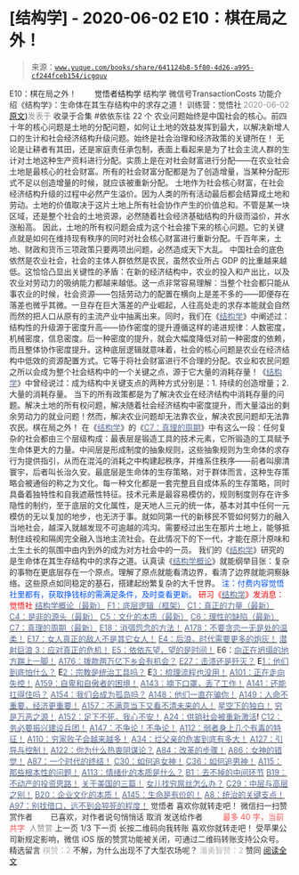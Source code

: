 # [结构学] - 2020-06-02 E10：棋在局之外！

> 来源：[`www.yuque.com/books/share/641124b8-5f80-4d26-a995-cf244fceb154/icgquv`](https://www.yuque.com/books/share/641124b8-5f80-4d26-a995-cf244fceb154/icgquv)

<ne-p id="520f42f3293818f927861ebbd5b15da4_p_0" data-lake-id="520f42f3293818f927861ebbd5b15da4_p_0"><ne-text id="u49fd517f" style="color: rgb(51, 51, 51);">E10：棋在局之外！</ne-text></ne-p> <ne-p id="e17c266d7cf360e23e4f611c2868d8fc" data-lake-id="e17c266d7cf360e23e4f611c2868d8fc"><ne-text id="u03731eba" ne-fontsize="12" style="color: rgb(255, 255, 255);">原创</ne-text><ne-text id="u36017db8" ne-fontsize="14">觉悟者</ne-text><ne-text id="ub9918421" ne-fontsize="14">结构学</ne-text></ne-p> <ne-p id="8015ae58536dddcc3d75ad29f096d1d4" data-lake-id="8015ae58536dddcc3d75ad29f096d1d4"><ne-text id="u7b7d793a" ne-fontsize="14" ne-bold="true" style="color: rgb(51, 51, 51);">结构学</ne-text></ne-p> <ne-p id="c754866b6b5e4684c2d95a900466de8e" data-lake-id="c754866b6b5e4684c2d95a900466de8e"><ne-text id="ud89b58cc" ne-fontsize="14" style="color: rgb(51, 51, 51);">微信号</ne-text><ne-text id="u1e765ee7" ne-fontsize="14" style="color: rgb(51, 51, 51);">TransactionCosts</ne-text></ne-p> <ne-p id="0490bd85c9ae4b52ca88fb64bfad7a68" data-lake-id="0490bd85c9ae4b52ca88fb64bfad7a68"><ne-text id="ud3a0969c" ne-fontsize="14" style="color: rgb(51, 51, 51);">功能介绍</ne-text><ne-text id="u67f558a2" ne-fontsize="14" style="color: rgb(51, 51, 51);">《结构学》：生命体在其生存结构中的求存之道！ 训练营：觉悟社</ne-text></ne-p> <ne-p id="2b2c0a78e6919ac58a8832a4e88c4ae8" data-lake-id="2b2c0a78e6919ac58a8832a4e88c4ae8"><ne-text id="u8b916c32" style="color: rgb(140, 140, 140);">2020-06-02</ne-text>[<ne-text id="u659bea10" ne-fontsize="14">原文</ne-text>](https://mp.weixin.qq.com/s?__biz=MzIzMDYwOTM0Mg==&mid=2247484290&idx=1&sn=90620967e115029fda42c80a5f7e4e47&chksm=e8b19b53dfc61245df960891c543278e8d964d21cb29e919c92b3a511779bca128a8acb197f4#rd))<ne-text id="u29343228" ne-fontsize="14" style="color: rgb(140, 140, 140);">发表于</ne-text></ne-p> <ne-p id="277ba8de8f4d6c2888a39a4ec3735301" data-lake-id="277ba8de8f4d6c2888a39a4ec3735301"><ne-text id="ua9e6ea41" style="color: rgb(51, 51, 51);">收录于合集 #依依东往 22 个</ne-text></ne-p> <ne-p id="d65e591c03afaee3872d731d9ed60bb0" data-lake-id="d65e591c03afaee3872d731d9ed60bb0"><ne-text id="u1386c6b0" style="color: rgb(47, 48, 52);">农业问题始终是中国社会的核心。前四十年的核心问题是土地的分配问题，如何让土地的效益发挥到最大，以解决新增人口的生计和社会经济结构升级问题。始终是社会治理和经济政策的关键所在！</ne-text> <ne-text id="u0ca1d27f" style="color: rgb(47, 48, 52);">无论是让耕者有其田，还是家庭责任承包制，表面上看起来是为了社会主流人群的生计对土地这种生产资料进行分配。实质上是在对社会财富进行分配——在农业社会土地是最核心的社会财富。所有的社会财富分配都是为了创造增量，当某种分配形式不足以创造增量的时候，就应该被重新分配。</ne-text> <ne-text id="u73380bbe" style="color: rgb(47, 48, 52);">土地作为社会核心财富，在社会经济结构升级的过程中必然产生溢价。因为人类的所有活动最后都会结算成土地和劳动。土地的价值取决于这片土地上所有社会协作产生的价值总和。不管是某一块区域，还是整个社会的土地资源，必然随着社会经济基础结构的升级而溢价，并水涨船高。</ne-text> <ne-text id="uc1bf9d18" style="color: rgb(47, 48, 52);">因此，土地的所有权问题会成为这个社会接下来的核心问题。它的关键点就是如何在维持现有秩序的同时对社会核心财富进行重新分配。千百年来，土地、财政和货币三项政策只要两项出问题，必然造成天下大乱。</ne-text> <ne-text id="uace24e45" style="color: rgb(47, 48, 52);">中国社会的底色依然是农业社会，社会的主体人群依然是农民，虽然农业所占 GDP 的比重越来越低。这恰恰凸显出关键性的矛盾：在新的经济结构中，农业的投入和产出比，以及农业对劳动力的吸纳能力都越来越低。这一点非常容易理解：当整个社会都只能从事农业的时候，社会资源——包括劳动力的配置在横向上是差不多的——即便存在落差也微乎其微。一旦存在巨大落差的产业崛起，人往高处走的求存本能就会自然而然的把人口从原有的主流产业中抽离出来。同时，我们在《</ne-text>[<ne-text id="uee308cf4" style="color: rgb(87, 107, 149);">结构学</ne-text>](https://mp.weixin.qq.com/mp/appmsgalbum?action=getalbum&album_id=1318317199878225920&__biz=MzAxNDk1NjI2Mw==#wechat_redirect)<ne-text id="u60bfcf87" style="color: rgb(47, 48, 52);">》中阐述过：结构性的升级源于密度升高——协作密度的提升遵循这样的递进规律：人数密度，机械密度，信息密度。后一种密度的提升，就会大幅度降低对前一种密度的依赖，而且整体协作密度提升。这种底层逻辑就意味着，社会的核心问题是农业在经济结构中低效的资源配置方式。它等于将社会财富进行不合理的分配。农业和农民问题之所以会成为整个社会结构中的一个关键之点，源于它大量的消耗存量！《</ne-text>[<ne-text id="ua249749a" style="color: rgb(87, 107, 149);">结构学</ne-text>](https://mp.weixin.qq.com/mp/appmsgalbum?action=getalbum&album_id=1318317199878225920&__biz=MzAxNDk1NjI2Mw==#wechat_redirect)<ne-text id="u0796e66d" style="color: rgb(47, 48, 52);">》中曾经说过：成为结构中关键支点的两种方式分别是：1\. 持续的创造增量；2\. 大量的消耗存量。</ne-text> <ne-text id="u75f65501" style="color: rgb(47, 48, 52);">当下的所有政策都是为了解决农业在经济结构中消耗存量的问题。解决土地的所有权问题，解决随着社会经济结构中密度提升，而大量溢出的剩余劳动力的就业问题！然而，解决农业问题却无法靠农业，解决农民问题却无法靠农民。棋在局之外！</ne-text></ne-p> <ne-p id="6eb3b300d05b9b4f132fd3e3c88ed9ba" data-lake-id="6eb3b300d05b9b4f132fd3e3c88ed9ba"><ne-text id="u3e9624e5" style="color: rgb(47, 48, 52);">在《</ne-text>[<ne-text id="u759321ff" style="color: rgb(87, 107, 149);">结构学</ne-text>](https://mp.weixin.qq.com/mp/appmsgalbum?action=getalbum&album_id=1318317199878225920&__biz=MzAxNDk1NjI2Mw==#wechat_redirect)<ne-text id="ufd1cd6c4" style="color: rgb(47, 48, 52);">》的《</ne-text>[<ne-text id="u471f44d2" style="color: rgb(87, 107, 149);">C7：真理的周期</ne-text>](http://mp.weixin.qq.com/s?__biz=MzAxNDk1NjI2Mw==&mid=2247485125&idx=1&sn=724eac40812de46a36c36a423d100223&chksm=9b8a254dacfdac5b81e40465e73885bad2944e5115cd3c3fd5564b139fff62d8d15465bdc614&scene=21#wechat_redirect)<ne-text id="u8a2f9f17" style="color: rgb(47, 48, 52);">》中有这么一段：任何复杂的社会都由三个层级构成：最表层是锻造工具的技术元素，它所锻造的工具赋予生命体更大的力量。中间层是形成制度的抽象规则，这些抽象规则为生命体的求存行为提供指引，从而在混沌的消耗之中构建起秩序，并维系住秩序——前者叫廓清寰宇，后者叫长治久安。最底层是生命体的生存策略，对于群体而言，这种生存策略会被通俗的称之为文化。每一种文化都是一套完整且自成体系的生存策略，同时具备着独特性和自我遮蔽性特征。技术元素是最容易模仿的，规则制度则存在许多隐性的制约，至于底层的文化属性，是天地人三元的统一体，基本对其中任何一元模仿的无以复加的地步，也无济于事。就如同第一代的新移民不管如何努力的融入当地社会，越深入就越发现不可逾越的鸿沟。需要经过出生在那片土地上，能够抵制住歧视和隔阂完全融入当地主流社会。在此情况下的下一代，才能在原汁原味和土生土长的氛围中由内到外的成为对方社会中的一员。</ne-text> <ne-text id="u0ce3f85b" style="color: rgb(47, 48, 52);">我们的《</ne-text>[<ne-text id="u5d5f2df2" style="color: rgb(87, 107, 149);">结构学</ne-text>](https://mp.weixin.qq.com/mp/appmsgalbum?action=getalbum&album_id=1318317199878225920&__biz=MzAxNDk1NjI2Mw==#wechat_redirect)<ne-text id="u4c675ccf" style="color: rgb(47, 48, 52);">》研究的是生命体在其生存结构中的求存之道。认真读《</ne-text>[<ne-text id="uef6ca539" style="color: rgb(87, 107, 149);">结构学概论</ne-text>](http://mp.weixin.qq.com/s?__biz=MzAxNDk1NjI2Mw==&mid=2247485167&idx=1&sn=d5e962eff4a8e9770c83bc87d19d07f3&chksm=9b8a2567acfdac7154f7a62996dca874e5d186b44f3d120dcb633760318788c42d304e325313&scene=21#wechat_redirect)<ne-text id="ub8c6a354" style="color: rgb(47, 48, 52);">》就能纲举目张：复杂的事物在更底层存在一个原点。理解了原点就能看清边界，看清了边界就能洞察脉络。这些原点如同稳定的基石，搭建起纷繁复杂的大千世界。</ne-text></ne-p> <ne-p id="61c24597f1ee0b4bfec011e630e69aa5" data-lake-id="61c24597f1ee0b4bfec011e630e69aa5"><ne-text id="u0fe4dae4" style="color: rgb(0, 82, 255);">注：</ne-text><ne-text id="udcf8a146" style="color: rgb(0, 82, 255);">付费内容觉悟社里都有，获取挣钱标的需满足条件，及时查看更新。</ne-text></ne-p> <ne-p id="286b1e4b132bf9a5761fedc00e3f9242" data-lake-id="286b1e4b132bf9a5761fedc00e3f9242" ne-alignment="center"><ne-text id="u5b8ae1ee" style="color: rgb(255, 0, 0);">研习《</ne-text>[<ne-text id="uf48a3f94" style="color: rgb(87, 107, 149);">结构学</ne-text>](https://mp.weixin.qq.com/mp/appmsgalbum?action=getalbum&album_id=1318317199878225920&__biz=MzAxNDk1NjI2Mw==#wechat_redirect)<ne-text id="u18ca14c0" style="color: rgb(255, 0, 0);">》发消息</ne-text><ne-text id="u2891cf30" ne-bold="true" style="color: rgb(255, 0, 0);">：觉悟社</ne-text></ne-p>  <ne-p id="83b4cf3c25d51a314d1c3800f832615d" data-lake-id="83b4cf3c25d51a314d1c3800f832615d" ne-alignment="center"><ne-card data-card-name="image" data-card-type="inline" id="t6s3Z" data-event-boundary="card" style="color: rgb(51, 51, 51);"><ne-p id="f3d16619372807a90571c949cd1cbade" data-lake-id="f3d16619372807a90571c949cd1cbade">[<ne-text id="ubfc9b28f" style="color: rgb(87, 107, 149);">结构学概论（最新）</ne-text>](http://mp.weixin.qq.com/s?__biz=MzAxNDk1NjI2Mw==&mid=2247485167&idx=1&sn=d5e962eff4a8e9770c83bc87d19d07f3&chksm=9b8a2567acfdac7154f7a62996dca874e5d186b44f3d120dcb633760318788c42d304e325313&scene=21#wechat_redirect)</ne-p> <ne-p id="8ca0a893cd88d405c17718754a40104e" data-lake-id="8ca0a893cd88d405c17718754a40104e">[<ne-text id="u0d1f85a8" style="color: rgb(87, 107, 149);">F1：底层逻辑（框架）</ne-text>](http://mp.weixin.qq.com/s?__biz=MzAxNDk1NjI2Mw==&mid=2247485072&idx=1&sn=83d919c9e3bf71d25978a97c8d4c8aa6&chksm=9b8a2518acfdac0ea8a0f84382cc7c0a26d1ac3664d76c6365aee67ac4ebcac1bf280c060249&scene=21#wechat_redirect)</ne-p> <ne-p id="ba305a727dacba07a55511b18ecd11e5" data-lake-id="ba305a727dacba07a55511b18ecd11e5">[<ne-text id="ud7dab671" style="color: rgb(87, 107, 149);">C1：真正的力量（最新）</ne-text>](http://mp.weixin.qq.com/s?__biz=MzAxNDk1NjI2Mw==&mid=2247485209&idx=1&sn=d7b335d2c9632363c72de85ce7834b3e&chksm=9b8a2491acfdad87ae308d74534ec4def57980a2b1db88ffe56ac03e4d76ea55e7eab2343097&scene=21#wechat_redirect)</ne-p> <ne-p id="1ec896d199d9a02837090f51fd46c23a" data-lake-id="1ec896d199d9a02837090f51fd46c23a">[<ne-text id="u41185088" style="color: rgb(87, 107, 149);">C4：是非的源头（最新）</ne-text>](http://mp.weixin.qq.com/s?__biz=MzAxNDk1NjI2Mw==&mid=2247485283&idx=1&sn=4f6374be824ea0fb148517f63cae7a95&chksm=9b8a24ebacfdadfd9bb865954cfc7b9621c1450b4c258506347b2201a04c6057c4119a1a0820&scene=21#wechat_redirect)</ne-p> <ne-p id="04f80098c0acee957495e044eed7b7c9" data-lake-id="04f80098c0acee957495e044eed7b7c9">[<ne-text id="u297d7aa7" style="color: rgb(87, 107, 149);">C5：文化的本质（最新）</ne-text>](http://mp.weixin.qq.com/s?__biz=MzAxNDk1NjI2Mw==&mid=2247485176&idx=1&sn=edd2d2664617b856f73da27471529eb6&chksm=9b8a2570acfdac66a9ad0160a17afd9e23a687bc0be9b7517602aaf3fa126c5d785bcead0da7&scene=21#wechat_redirect)</ne-p> <ne-p id="52b86117d463bf657e4df3c767b6e0fa" data-lake-id="52b86117d463bf657e4df3c767b6e0fa">[<ne-text id="ua4c94256" style="color: rgb(87, 107, 149);">C6：理性的缺陷（最新）</ne-text>](http://mp.weixin.qq.com/s?__biz=MzAxNDk1NjI2Mw==&mid=2247485088&idx=1&sn=dc240d68dabbc3fbaa9897c63128e439&chksm=9b8a2528acfdac3e2ed7d1fff93035fb458ffdde98085ac6cfcd64bd53c9b8492733341b88ca&scene=21#wechat_redirect)</ne-p> <ne-p id="6a0f2e2cc14e5924dbf445d69989e8b3" data-lake-id="6a0f2e2cc14e5924dbf445d69989e8b3">[<ne-text id="ub6af8ee0" style="color: rgb(87, 107, 149);">C7：真理的周期（最新）</ne-text>](http://mp.weixin.qq.com/s?__biz=MzAxNDk1NjI2Mw==&mid=2247485125&idx=1&sn=724eac40812de46a36c36a423d100223&chksm=9b8a254dacfdac5b81e40465e73885bad2944e5115cd3c3fd5564b139fff62d8d15465bdc614&scene=21#wechat_redirect)</ne-p> <ne-p id="c360262197c5bc48e983aacb5cd1bfcb" data-lake-id="c360262197c5bc48e983aacb5cd1bfcb">[<ne-text id="ued8d2763" style="color: rgb(87, 107, 149);">E18：消弭怨念的方法！</ne-text>](http://mp.weixin.qq.com/s?__biz=MzAxNDk1NjI2Mw==&mid=2247485272&idx=1&sn=5974fe499668549cf897e697c2716173&chksm=9b8a24d0acfdadc6c65786fe619d471ee059f263a80daaebc3e6e2f0217bab5975b39814c105&scene=21#wechat_redirect)</ne-p> <ne-p id="3b5bab0eeb3af047db47b16fb8a4db07" data-lake-id="3b5bab0eeb3af047db47b16fb8a4db07">[<ne-text id="ue58b236f" style="color: rgb(87, 107, 149);">A178：不要贪恋一无是处的温柔！</ne-text>](http://mp.weixin.qq.com/s?__biz=MzAxNDk1NjI2Mw==&mid=2247485259&idx=1&sn=c46eb58cf71fc316608279b1e10828b8&chksm=9b8a24c3acfdadd57781ee9631cc06ed50551cc15141d155f54fa20dcf69c653825673104680&scene=21#wechat_redirect)</ne-p> <ne-p id="5de3ac54fadaea3d6730d1b61a717d73" data-lake-id="5de3ac54fadaea3d6730d1b61a717d73">[<ne-text id="ube6e2fe8" style="color: rgb(87, 107, 149);">E17：女人真正的敌人不是其它女人！</ne-text>](http://mp.weixin.qq.com/s?__biz=MzAxNDk1NjI2Mw==&mid=2247485246&idx=1&sn=e0a9e2bac3f9bc5122895e854b7d597a&chksm=9b8a24b6acfdada017380e476dc7faaf80b57b95b2bb8eb7b8ab61d0b04f5dd46850f7af81e3&scene=21#wechat_redirect)</ne-p> <ne-p id="267451b73ef26e57c98930dc34ac3b3a" data-lake-id="267451b73ef26e57c98930dc34ac3b3a">[<ne-text id="ufc08ee21" style="color: rgb(87, 107, 149);">E4：后浪，时代需要更多的炮灰！</ne-text>](http://mp.weixin.qq.com/s?__biz=MzAxNDk1NjI2Mw==&mid=2247485174&idx=1&sn=e3a702db58f3c2ec0d06b89f8435c73a&chksm=9b8a257eacfdac680d37903d2d05385f5c9401c189321cc109c96b1063e9753c8498d1553f72&scene=21#wechat_redirect)</ne-p> <ne-p id="c3f57ff67c58d304968a13a8d75cce9f" data-lake-id="c3f57ff67c58d304968a13a8d75cce9f">[<ne-text id="ud5da12e4" style="color: rgb(87, 107, 149);">潜射巨浪 3：应对真正的危机！</ne-text>](http://mp.weixin.qq.com/s?__biz=MzAxNDk1NjI2Mw==&mid=2247485199&idx=1&sn=aba0a12dad3ec2d04e267645968b7cb1&chksm=9b8a2487acfdad910b880c358c1f6754e5ba01eb7eadfe70b45c2d1c9ec161d20151df4b1f2e&scene=21#wechat_redirect)</ne-p> <ne-p id="59dbe3b6208883e2504b2a528c17bca6" data-lake-id="59dbe3b6208883e2504b2a528c17bca6">[<ne-text id="u45e4be93" style="color: rgb(87, 107, 149);">E5：依依东望，望的是时间！</ne-text>](http://mp.weixin.qq.com/s?__biz=MzIzMDYwOTM0Mg==&mid=2247483860&idx=1&sn=b5b01ae82ff764ce2806251e3f2a809f&chksm=e8b19905dfc61013607735eb7782299c9a4d7a39a8b15a7b46182ef20eda3ffe9f6ed6337e1f&scene=21#wechat_redirect)</ne-p> <ne-p id="4538df5d32eb281dd51406c20fe747dc" data-lake-id="4538df5d32eb281dd51406c20fe747dc"><ne-text id="ue198760a" style="color: rgb(51, 51, 51);">E6：</ne-text>[<ne-text id="u7a7c3a62" style="color: rgb(87, 107, 149);">向正在坍塌的地方踹上一脚！</ne-text>](http://mp.weixin.qq.com/s?__biz=MzAxNDk1NjI2Mw==&mid=2247483789&idx=1&sn=5e44b7b524c3dc4bb7705f49ed0a44a3&chksm=9b8a2205acfdab139e4b1d44ef6702b09c9fbf79505340205d13fbdaa33207a997f54bee0e97&scene=21#wechat_redirect)</ne-p> <ne-p id="2e54915670d36a5fc0e02b48a37b9f8b" data-lake-id="2e54915670d36a5fc0e02b48a37b9f8b">[<ne-text id="uf9a95090" style="color: rgb(87, 107, 149);">A176：拨款两万亿下乡会有机会？</ne-text>](http://mp.weixin.qq.com/s?__biz=MzAxNDk1NjI2Mw==&mid=2247485240&idx=1&sn=105505b186556162978e3785d2dd97fe&chksm=9b8a24b0acfdada68d2d4ae346498a4c602387990d855088978737809b953d7e368be83a4836&scene=21#wechat_redirect)</ne-p> <ne-p id="178b3b31ef3b5d93d35c541b28971fcf" data-lake-id="178b3b31ef3b5d93d35c541b28971fcf">[<ne-text id="u09f225dd" style="color: rgb(87, 107, 149);">E27：击溃还是歼灭？</ne-text>](http://mp.weixin.qq.com/s?__biz=MzAxNDk1NjI2Mw==&mid=2247485068&idx=1&sn=2b373ea4eefcf1b09885327f1a71579c&chksm=9b8a2504acfdac128793e9562414dc6898813182021afefdb73c3ea788e0a998af0ed02fe173&scene=21#wechat_redirect)</ne-p> <ne-p id="013bbc1ebd9a0e15746ade24e2419afd" data-lake-id="013bbc1ebd9a0e15746ade24e2419afd"><ne-text id="ua80e8919" style="color: rgb(11, 1, 20);">E</ne-text>[<ne-text id="ua5ff01c7" style="color: rgb(87, 107, 149);">1：他们到底怕什么？</ne-text>](http://mp.weixin.qq.com/s?__biz=MzAxNDk1NjI2Mw==&mid=2247483898&idx=1&sn=1b0a50386e9e89d2750dec717236f0aa&chksm=9b8a2272acfdab64235b35ee5e91b8cac6172144207251636e1345fc570aa1601f59eff7f442&scene=21#wechat_redirect)</ne-p> <ne-p id="8202c43907518ab5ed0496fb1a6e9de0" data-lake-id="8202c43907518ab5ed0496fb1a6e9de0"><ne-text id="uf60b4e51" style="color: rgb(11, 1, 20);">E</ne-text>[<ne-text id="u71d9b419" style="color: rgb(87, 107, 149);">2：宗教是统治工具吗？</ne-text>](http://mp.weixin.qq.com/s?__biz=MzAxNDk1NjI2Mw==&mid=2247483901&idx=1&sn=f5d9f8c7bd84370c79adae921351e813&chksm=9b8a2275acfdab63fde093d76ff82e01d0e2fd43ea675f77fd17fd51a15873d4d10499f5338d&scene=21#wechat_redirect)</ne-p> <ne-p id="67e9fc6661884cc7e117e54cfc54e8ff" data-lake-id="67e9fc6661884cc7e117e54cfc54e8ff"><ne-text id="u72de57aa" style="color: rgb(11, 1, 20);">E</ne-text>[<ne-text id="ue1158640" style="color: rgb(87, 107, 149);">3：梳理流程也没用！</ne-text>](http://mp.weixin.qq.com/s?__biz=MzAxNDk1NjI2Mw==&mid=2247483989&idx=1&sn=ee70dacfd980f041379d91ae947ece44&chksm=9b8a21ddacfda8cb28bf62d6f53531e8a8ebce2de96396e50ec7e7e144fffe502ec6faee3415&scene=21#wechat_redirect)</ne-p> <ne-p id="14b41be368f25689937bee94b5c74fc4" data-lake-id="14b41be368f25689937bee94b5c74fc4">[<ne-text id="ufc11ae25" style="color: rgb(87, 107, 149);">A101：正在走向失控！</ne-text>](http://mp.weixin.qq.com/s?__biz=MzAxNDk1NjI2Mw==&mid=2247485118&idx=1&sn=f80e8cdc785582325fe732a34ada1752&chksm=9b8a2536acfdac20e341884248b172b0c0ca910540223ab60c7625fdc0de2a03975d780ea2ab&scene=21#wechat_redirect)</ne-p> <ne-p id="3e8d4ddc374fbcc134eaf0fc3df8c2da" data-lake-id="3e8d4ddc374fbcc134eaf0fc3df8c2da">[<ne-text id="u11c6443d" style="color: rgb(87, 107, 149);">A159：自卑和自傲者的困境！</ne-text>](http://mp.weixin.qq.com/s?__biz=MzAxNDk1NjI2Mw==&mid=2247485153&idx=1&sn=99a5e1a0d2bc95424798e904714bb8ed&chksm=9b8a2569acfdac7f12a09d0ba6950a2e5cbca5ef6cfb03e91d5fb787d1c52c709ffa01024784&scene=21#wechat_redirect)</ne-p> <ne-p id="8578ee8fe2a5112376634a7054a53936" data-lake-id="8578ee8fe2a5112376634a7054a53936">[<ne-text id="u75bda8c1" style="color: rgb(87, 107, 149);">A143：摘下口罩，丢了工作！</ne-text>](http://mp.weixin.qq.com/s?__biz=MzAxNDk1NjI2Mw==&mid=2247485056&idx=1&sn=eff9f05bcad84a7ccd397ebaacde4055&chksm=9b8a2508acfdac1eb18a04ce52aef698f8e4da804261fd1f75930aa5e7c3fbe50806b0077542&scene=21#wechat_redirect)</ne-p> <ne-p id="ab757c86306d1f7ef1923ea14846b3e1" data-lake-id="ab757c86306d1f7ef1923ea14846b3e1">[<ne-text id="ue7c1e281" style="color: rgb(87, 107, 149);">A141：还能扛得住吗？</ne-text>](http://mp.weixin.qq.com/s?__biz=MzAxNDk1NjI2Mw==&mid=2247485046&idx=1&sn=d7a96fb55a2d572e99346b475818fe95&chksm=9b8a25feacfdace8ee0ac46509e45dc495a8d28b9f12f2acfe6d96d87cf87b8d8fb887b6e6fa&scene=21#wechat_redirect)</ne-p> <ne-p id="c26500fc165ddfe873d934c5c1ca8f61" data-lake-id="c26500fc165ddfe873d934c5c1ca8f61">[<ne-text id="u990f1738" style="color: rgb(87, 107, 149);">A154：我们会成为孤岛吗？</ne-text>](http://mp.weixin.qq.com/s?__biz=MzAxNDk1NjI2Mw==&mid=2247485133&idx=1&sn=f0da94e06adf2e02d479952851fe28eb&chksm=9b8a2545acfdac5355c2d105123de29322b07b417f2923aa9d8e5ee9e2ba86a65fe31a2b3a0a&scene=21#wechat_redirect)</ne-p> <ne-p id="aad168e5b7a1f52d69986cb3cfa89983" data-lake-id="aad168e5b7a1f52d69986cb3cfa89983">[<ne-text id="uc2944214" style="color: rgb(87, 107, 149);">A148：他们一直在骗你！</ne-text>](http://mp.weixin.qq.com/s?__biz=MzAxNDk1NjI2Mw==&mid=2247485104&idx=1&sn=95439802cbeb1e42c406b5db1506d630&chksm=9b8a2538acfdac2e0f18661179a39a4ac262d1621e470595a57d660561c5dab9f0a895564fcc&scene=21#wechat_redirect)</ne-p> <ne-p id="d180c6dd740c376c9895f60807aa39af" data-lake-id="d180c6dd740c376c9895f60807aa39af">[<ne-text id="u21871746" style="color: rgb(87, 107, 149);">A149：人命不重要，经济更重要！</ne-text>](http://mp.weixin.qq.com/s?__biz=MzAxNDk1NjI2Mw==&mid=2247485108&idx=1&sn=3fab85fd661e063fa5b16c9fd8d85eff&chksm=9b8a253cacfdac2af43b37c34ffc673a5f4ca2e25b9580fa8a220c3c2bdc90e2f8cdf630c86c&scene=21#wechat_redirect)</ne-p> <ne-p id="21ffa951bae5c38987c9fce6709a495f" data-lake-id="21ffa951bae5c38987c9fce6709a495f">[<ne-text id="ud5d6aa47" style="color: rgb(87, 107, 149);">A157：不满意当下又看不清未来的人！</ne-text>](http://mp.weixin.qq.com/s?__biz=MzAxNDk1NjI2Mw==&mid=2247485147&idx=1&sn=0671d93b35a4a8f514605c81a82c61fa&chksm=9b8a2553acfdac45978c046ae293899ecf920780d9cc3f7adedc6e42b7d516754a7aeeb6aa8d&scene=21#wechat_redirect)</ne-p> <ne-p id="a3328abcb9fc8bd9bde38c26627c8094" data-lake-id="a3328abcb9fc8bd9bde38c26627c8094">[<ne-text id="u50047ae3" style="color: rgb(87, 107, 149);">星空下的独白！</ne-text>](http://mp.weixin.qq.com/s?__biz=MzAxNDk1NjI2Mw==&mid=2247484550&idx=1&sn=fa82f3305cc05c03bebea3852dd822b6&chksm=9b8a270eacfdae181964706c9ba3ccde2a315f3f6e21011f6296b060e0e14384ad0485da97f9&scene=21#wechat_redirect)</ne-p> <ne-p id="090341bb09b4f7c890ee3603d2610229" data-lake-id="090341bb09b4f7c890ee3603d2610229">[<ne-text id="u5afb4f29" style="color: rgb(87, 107, 149);">穷是万恶之源！</ne-text>](http://mp.weixin.qq.com/s?__biz=MzAxNDk1NjI2Mw==&mid=2247483823&idx=1&sn=e54ebe9891b302dc0bf1815c76ccf8b7&chksm=9b8a2227acfdab31a05e273addd9159d4b8263d58d3c58bf214841c8189157519719c3427306&scene=21#wechat_redirect)</ne-p> <ne-p id="4091e8de000bc4dabf60b338a8ff8d64" data-lake-id="4091e8de000bc4dabf60b338a8ff8d64">[<ne-text id="u13230b84" style="color: rgb(87, 107, 149);">A152：足下不死，我心不安！</ne-text>](http://mp.weixin.qq.com/s?__biz=MzAxNDk1NjI2Mw==&mid=2247485129&idx=1&sn=4e54449e04c82de033b1d08b62909fac&chksm=9b8a2541acfdac57a7415beb4d029e9ebb531a4dba524a2bfae39feb00516ac2a9bcd93a2af1&scene=21#wechat_redirect)</ne-p> <ne-p id="eeaf0167fad395c074f79498fea4135d" data-lake-id="eeaf0167fad395c074f79498fea4135d">[<ne-text id="u404952c3" style="color: rgb(87, 107, 149);">A24：供销社会被重新激活</ne-text>](http://mp.weixin.qq.com/s?__biz=MzAxNDk1NjI2Mw==&mid=2247484249&idx=1&sn=b8af24c3440b291292b1ed4eddfcfaec&chksm=9b8a20d1acfda9c79045cf72415a403a655fcbcc03483c9b2970fd289e28f7c18a998142039c&scene=21#wechat_redirect)<ne-text id="u4572332a" style="color: rgb(11, 1, 20);">!</ne-text></ne-p> <ne-p id="a4b871c7c726a119f23779e26e3d1646" data-lake-id="a4b871c7c726a119f23779e26e3d1646">[<ne-text id="u22829a41" style="color: rgb(87, 107, 149);">C12：务必要振兴建设兵团！</ne-text>](http://mp.weixin.qq.com/s?__biz=MzAxNDk1NjI2Mw==&mid=2247484193&idx=1&sn=88c86597191d0c97a411f9ea6f7b7c5d&chksm=9b8a20a9acfda9bfae819e8e42531fe6d523dd244ef0fc0c0787ab812540108c181f7ec2ffa9&scene=21#wechat_redirect)</ne-p> <ne-p id="573dfb8cc105d731dbfbf65962fd19e4" data-lake-id="573dfb8cc105d731dbfbf65962fd19e4">[<ne-text id="u9499a361" style="color: rgb(87, 107, 149);">A147：不争论！不争论！</ne-text>](http://mp.weixin.qq.com/s?__biz=MzAxNDk1NjI2Mw==&mid=2247485096&idx=1&sn=5e5f8668239146507240a8ca9bd3129c&chksm=9b8a2520acfdac36b0d7f692c488c41a5d80872b7cc85c03cb728e2ecd09622cc02afbaee1e6&scene=21#wechat_redirect)</ne-p> <ne-p id="6fc45ccc9b99c10a1335e75635432324" data-lake-id="6fc45ccc9b99c10a1335e75635432324">[<ne-text id="udb006737" style="color: rgb(87, 107, 149);">A112：弱者身上几个有毒的特征！</ne-text>](http://mp.weixin.qq.com/s?__biz=MzAxNDk1NjI2Mw==&mid=2247484903&idx=1&sn=609b7c81f10207eea8bcccbe35aa61b6&chksm=9b8a266facfdaf790a328ee9eca9d05f95ce939b69b2e4c1fcaacd63470bd79c44d03caeb00c&scene=21#wechat_redirect)</ne-p> <ne-p id="aec293ac957e212e29a4d495aa0985f5" data-lake-id="aec293ac957e212e29a4d495aa0985f5">[<ne-text id="uaeed4fdb" style="color: rgb(87, 107, 149);">A110：穷家败子会越来越多！</ne-text>](http://mp.weixin.qq.com/s?__biz=MzAxNDk1NjI2Mw==&mid=2247484897&idx=1&sn=84e1c8a85eb385c04f400095d47d55eb&chksm=9b8a2669acfdaf7f7a431a12c057023ae123aaa855b0f9d48a98c21eae27788632beb60765c9&scene=21#wechat_redirect)</ne-p> <ne-p id="cf25888c0872c7480f8bb44f22a73a90" data-lake-id="cf25888c0872c7480f8bb44f22a73a90">[<ne-text id="uc89c7215" style="color: rgb(87, 107, 149);">A34：烂父亲的危害到底有多大！</ne-text>](http://mp.weixin.qq.com/s?__biz=MzIzMDYwOTM0Mg==&mid=2247483986&idx=1&sn=984fbf5e696f7a3f34f25dcf93037cea&chksm=e8b19a83dfc61395d629a54503920505c42a73a62b9e72308ed4ea0d66c509ca66a1a3138ea5&scene=21#wechat_redirect)</ne-p> <ne-p id="90bdd49518abeba2755dcf17469d6302" data-lake-id="90bdd49518abeba2755dcf17469d6302">[<ne-text id="u5719798a" style="color: rgb(87, 107, 149);">A127：引导与控制！</ne-text>](http://mp.weixin.qq.com/s?__biz=MzAxNDk1NjI2Mw==&mid=2247484979&idx=1&sn=f399f00523a8dd5cafe7c0636121333e&chksm=9b8a25bbacfdacad35d6b31ea6500e76fc161c3dd8e789aacdc1284bedcdcaf57570dd6f6261&scene=21#wechat_redirect)</ne-p> <ne-p id="4459af6f85bd3fcbb119ce14b72160f2" data-lake-id="4459af6f85bd3fcbb119ce14b72160f2">[<ne-text id="u564eeff8" style="color: rgb(87, 107, 149);">A122：你为什么热衷阴谋论？</ne-text>](http://mp.weixin.qq.com/s?__biz=MzAxNDk1NjI2Mw==&mid=2247484960&idx=1&sn=f04b2971f7e664f0ab903a6a9ffab5dd&chksm=9b8a25a8acfdacbecd85fb722d9e401e6b748a28498b75da9489af10d9cf69916bf473c72a7b&scene=21#wechat_redirect)</ne-p> <ne-p id="37fdcbc56bc1e7a3ba5c6b69d08755b1" data-lake-id="37fdcbc56bc1e7a3ba5c6b69d08755b1">[<ne-text id="u90fb286f" style="color: rgb(87, 107, 149);">A84：改革的步骤！</ne-text>](http://mp.weixin.qq.com/s?__biz=MzIzMDYwOTM0Mg==&mid=2247484098&idx=1&sn=8a28fd5dce47b485ed38e4f3cfdb7d05&chksm=e8b19a13dfc61305fde13511d297aa1d6b59184825c7998f338e7d5f36742e3c06c717d78fe8&scene=21#wechat_redirect)</ne-p> <ne-p id="4a5b03af7deb86c63f2631daddc755f8" data-lake-id="4a5b03af7deb86c63f2631daddc755f8">[<ne-text id="u3cc25c06" style="color: rgb(87, 107, 149);">A86：女神的错觉！</ne-text>](http://mp.weixin.qq.com/s?__biz=MzAxNDk1NjI2Mw==&mid=2247484733&idx=1&sn=fab22e8ab3f80b78dab3d4e2e2716bfb&chksm=9b8a26b5acfdafa374df83506e5086a573169362877918977c08490b4e9747c45c99d1266e7f&scene=21#wechat_redirect)</ne-p> <ne-p id="92cd5fec35376e0bed83799b36ba289f" data-lake-id="92cd5fec35376e0bed83799b36ba289f">[<ne-text id="ub03023c4" style="color: rgb(87, 107, 149);">A87：一个时代的终结！</ne-text>](http://mp.weixin.qq.com/s?__biz=MzIzMDYwOTM0Mg==&mid=2247484102&idx=1&sn=c0572fe89409ac0ef2d1468b8f81f130&chksm=e8b19a17dfc6130119eacf0492c237b5173f6f9c13265a36d7919e3132228f8c2d3306863c08&scene=21#wechat_redirect)</ne-p> <ne-p id="f1d6bb99a0c790b791243d3f3abe41b5" data-lake-id="f1d6bb99a0c790b791243d3f3abe41b5">[<ne-text id="ubd9b1725" style="color: rgb(87, 107, 149);">C30：如何追女神！</ne-text>](http://mp.weixin.qq.com/s?__biz=MzAxNDk1NjI2Mw==&mid=2247484588&idx=1&sn=de5c95495cc04bcfe8644c3c2bc025c3&chksm=9b8a2724acfdae3286a142c2de506a7494e2d7aa50c990c0e159cedab07b5287040f286dfac6&scene=21#wechat_redirect)</ne-p> <ne-p id="4f6245f8897e8a0448d54685edd5e969" data-lake-id="4f6245f8897e8a0448d54685edd5e969">[<ne-text id="u410364a6" style="color: rgb(87, 107, 149);">C36：如何追男神！</ne-text>](http://mp.weixin.qq.com/s?__biz=MzAxNDk1NjI2Mw==&mid=2247485234&idx=1&sn=3a3659e6648263013c662bb25ff35795&chksm=9b8a24baacfdadace5d8fa147798a3e18e84b07e4f8761b0f7137b9811a42425b869336013db&scene=21#wechat_redirect)</ne-p> <ne-p id="214fdce0dbd70e129ee52c9f92a0a507" data-lake-id="214fdce0dbd70e129ee52c9f92a0a507">[<ne-text id="u9405cf98" style="color: rgb(87, 107, 149);">A115：那些根本性的问题！</ne-text>](http://mp.weixin.qq.com/s?__biz=MzAxNDk1NjI2Mw==&mid=2247484914&idx=1&sn=967fee05bc4f865fe727690ef496bd08&chksm=9b8a267aacfdaf6c067abdfbeed512ad0ec7af5d0c3310f4461e50eaa47c005b5b30ea9758af&scene=21#wechat_redirect)</ne-p> <ne-p id="b98edce9517e854bbeb5331c266d7aab" data-lake-id="b98edce9517e854bbeb5331c266d7aab">[<ne-text id="u2cd0cad7" style="color: rgb(87, 107, 149);">A113：情绪化的本质是什么？</ne-text>](http://mp.weixin.qq.com/s?__biz=MzAxNDk1NjI2Mw==&mid=2247484925&idx=1&sn=a3e5d2a4ffa1f0c4a1e915a7f6244527&chksm=9b8a2675acfdaf6365b4c9b6f0390ceae91e0dbf218efdd6be0dc600964d220b1ab45bb6c2ac&scene=21#wechat_redirect)</ne-p> <ne-p id="574f5b6e34327ab03b3ce416ba7768db" data-lake-id="574f5b6e34327ab03b3ce416ba7768db">[<ne-text id="ua14381f7" style="color: rgb(87, 107, 149);">B1：去不掉的中间环节</ne-text>](http://mp.weixin.qq.com/s?__biz=MzIzMDYwOTM0Mg==&mid=2247483903&idx=1&sn=e8a21cb816d6a27d869f81463805a208&chksm=e8b1992edfc610380f54d91f9acc9844820c77ce8a5bcedb4f36372c406647f45fd2514a6a77&scene=21#wechat_redirect)</ne-p> <ne-p id="68ee57899037a89bedd4b7c20216d799" data-lake-id="68ee57899037a89bedd4b7c20216d799">[<ne-text id="u730a790a" style="color: rgb(87, 107, 149);">B19：不动产的投资思路！</ne-text>](http://mp.weixin.qq.com/s?__biz=MzAxNDk1NjI2Mw==&mid=2247484650&idx=1&sn=36687887ab7cd444fd324c3906b8d54a&chksm=9b8a2762acfdae74b83a146bdd8994b81cb9879b3de5caa870c13c6253ad22b2f5c42b0fe59a&scene=21#wechat_redirect)</ne-p> <ne-p id="6e2e2835c8f81e1dd90914faabdde092" data-lake-id="6e2e2835c8f81e1dd90914faabdde092">[<ne-text id="uca0039d8" style="color: rgb(87, 107, 149);">关于美国的三篇！</ne-text>](http://mp.weixin.qq.com/s?__biz=MzIzMDYwOTM0Mg==&mid=2247484082&idx=1&sn=7f0efdc740505aeff41af3593c2c07d2&chksm=e8b19a63dfc613757721204eef321ddcad7ddc01dfc2076db117c37c0b37d75438f2e405c830&scene=21#wechat_redirect)</ne-p> <ne-p id="972ee446221aa59cd06ae65903b5f956" data-lake-id="972ee446221aa59cd06ae65903b5f956">[<ne-text id="u98ac396b" style="color: rgb(87, 107, 149);">女儿找穷屌丝怎么办？</ne-text>](http://mp.weixin.qq.com/s?__biz=MzAxNDk1NjI2Mw==&mid=2247484939&idx=1&sn=6a8b9a3df7e1197fde72a04e45ad3055&chksm=9b8a2583acfdac958a9514beb89993c74e6ee5ad63df4c4c6d420f8ac9cc3976dcfe5f66c734&scene=21#wechat_redirect)</ne-p> <ne-p id="aacc97a46f46d799fe3775edf26792c8" data-lake-id="aacc97a46f46d799fe3775edf26792c8">[<ne-text id="u2a8f81c9" style="color: rgb(87, 107, 149);">C29：中层与高层之别！</ne-text>](http://mp.weixin.qq.com/s?__biz=MzIzMDYwOTM0Mg==&mid=2247484061&idx=1&sn=6b5effaceec4ccea129b0b2c0ff9eb94&chksm=e8b19a4cdfc6135a82d4a79c2245a8efb5cea97135ffeef76afcdb0f1d23fc37408270b77ac3&scene=21#wechat_redirect)</ne-p> <ne-p id="bfbfa189deeb8fc9db0f6ef5584428bb" data-lake-id="bfbfa189deeb8fc9db0f6ef5584428bb">[<ne-text id="udd8c0938" style="color: rgb(87, 107, 149);">B20：企业文化的本质！</ne-text>](http://mp.weixin.qq.com/s?__biz=MzIzMDYwOTM0Mg==&mid=2247484111&idx=1&sn=d6154ef03c3702d24ebbd49ec6d2544b&chksm=e8b19a1edfc61308357f4cc639a74339e18c1e7ea64e351a1d73fac03d82e0daa3d7cbd2b4f7&scene=21#wechat_redirect)</ne-p> <ne-p id="440de3cb92fe3024fb91782a75794ad2" data-lake-id="440de3cb92fe3024fb91782a75794ad2">[<ne-text id="ufbdc6a88" style="color: rgb(87, 107, 149);">A145：生命是有价的！</ne-text>](http://mp.weixin.qq.com/s?__biz=MzIzMDYwOTM0Mg==&mid=2247484225&idx=1&sn=a811aaea8f276764fd52f3c23c629538&chksm=e8b19b90dfc61286a480096d1f6f2200f06f7f8f8d7cc07642caee3bdcd0f7d259e81c6e83b3&scene=21#wechat_redirect)</ne-p> <ne-p id="d94550429053e7ceb4e0ad4e27f60cc8" data-lake-id="d94550429053e7ceb4e0ad4e27f60cc8">[<ne-text id="udb6faf49" style="color: rgb(87, 107, 149);">A8：统治的关键支点！</ne-text>](http://mp.weixin.qq.com/s?__biz=MzAxNDk1NjI2Mw==&mid=2247483996&idx=1&sn=c9bc4ea308424074eddfdf68020fc602&chksm=9b8a21d4acfda8c2902216f0de9989ce3d22d440efe7c3bdcc29724308c95969cb124ed257f5&scene=21#wechat_redirect)</ne-p> <ne-p id="e48df35c19820db30cfb51a354c4ddea" data-lake-id="e48df35c19820db30cfb51a354c4ddea">[<ne-text id="u925ef19b" style="color: rgb(87, 107, 149);">A97：别找借口，远不到会猝死的程度！</ne-text>](http://mp.weixin.qq.com/s?__biz=MzAxNDk1NjI2Mw==&mid=2247484866&idx=1&sn=d93222730b1fd65cd31d270e54c91073&chksm=9b8a264aacfdaf5cf1d8eab64891b03e7b9966e887c9f512b7cb4a3f6cca04f1faa2c5da905d&scene=21#wechat_redirect)</ne-p> <ne-p id="6bb5940fe30657b4e861dfbdc1cf1e89" data-lake-id="6bb5940fe30657b4e861dfbdc1cf1e89"><ne-text id="ubfc55231" style="color: rgb(51, 51, 51);">觉悟者</ne-text></ne-p> <ne-p id="91bec27cbd86b86c15c3bf23369bf879" data-lake-id="91bec27cbd86b86c15c3bf23369bf879"><ne-text id="u6f223840" style="color: rgb(51, 51, 51);">喜欢你就转走吧！</ne-text></ne-p> <ne-p id="fc8f73b431df7a6c3db6343f9d5c0f7b" data-lake-id="fc8f73b431df7a6c3db6343f9d5c0f7b"><ne-text id="u4a45f3bf" ne-bold="true" style="color: rgb(51, 51, 51);">微信扫一扫赞赏作者</ne-text><ne-text id="uc0055f13" ne-bold="true" style="color: rgb(255, 255, 255);">赞赏</ne-text></ne-p> <ne-p id="5e62849abfeb8df692676f8ee54e14f3" data-lake-id="5e62849abfeb8df692676f8ee54e14f3"><ne-text id="uf5a25392" style="color: rgb(51, 51, 51);">已喜欢，</ne-text><ne-text id="u0956ea0e">对作者说句悄悄话</ne-text></ne-p> <ne-p id="744ae4de1f59077803a4199f491278f4" data-lake-id="744ae4de1f59077803a4199f491278f4"><ne-text id="u9715a7a2" style="color: rgb(51, 51, 51);">取消</ne-text></ne-p> <ne-p id="1992ac8bd8cec71620bdbab75271d1be" data-lake-id="1992ac8bd8cec71620bdbab75271d1be"><ne-text id="uea601b95" ne-fontsize="14" ne-bold="true" style="color: rgb(51, 51, 51);">发送给作者</ne-text></ne-p> <ne-p id="c8e54af6c3af2e014d51d48d75b5d496" data-lake-id="c8e54af6c3af2e014d51d48d75b5d496"><ne-text id="u2b3301a8" ne-bold="true" style="color: rgb(255, 255, 255);">发送</ne-text></ne-p> <ne-p id="0303527e0403d617a86059312df2e82f" data-lake-id="0303527e0403d617a86059312df2e82f"><ne-text id="u28dfb7fb" ne-fontsize="13" style="color: rgb(250, 81, 81);">最多 40 字，当前共字</ne-text></ne-p> <ne-p id="abf7d57862b680be3ef6ff3619bcdc27" data-lake-id="abf7d57862b680be3ef6ff3619bcdc27"><ne-text id="u7de40e3a" style="color: rgb(136, 136, 136);"> 人赞赏</ne-text></ne-p> <ne-p id="45498cc563027e7c975b1e8f2966a2eb" data-lake-id="45498cc563027e7c975b1e8f2966a2eb"><ne-text id="ude2407af" style="color: rgb(51, 51, 51);">上一页</ne-text> <ne-text id="u1724ea51">1</ne-text><ne-text id="u5ed8e80e" style="color: rgb(51, 51, 51);">/3 下一页</ne-text></ne-p> <ne-p id="8d730135d5d702fc8fa95b1e914b9192" data-lake-id="8d730135d5d702fc8fa95b1e914b9192"><ne-text id="u2c97a796" style="color: rgb(51, 51, 51);">长按二维码向我转账</ne-text></ne-p> <ne-p id="d4851f391ca90d0cd74c22a7ee592adb" data-lake-id="d4851f391ca90d0cd74c22a7ee592adb"><ne-text id="uc2e2b138" style="color: rgb(51, 51, 51);">喜欢你就转走吧！</ne-text></ne-p> <ne-p id="ab9299b65167f1c92286c528ebbb7b27" data-lake-id="ab9299b65167f1c92286c528ebbb7b27"><ne-text id="u8f2dc934" style="color: rgb(51, 51, 51);">受苹果公司新规定影响，微信 iOS 版的赞赏功能被关闭，可通过二维码转账支持公众号。</ne-text></ne-p> <ne-h3 id="6Ly4N" data-lake-id="6Ly4N"><ne-heading-ext><ne-heading-anchor></ne-heading-anchor><ne-heading-fold></ne-heading-fold></ne-heading-ext><ne-heading-content><ne-text id="uc5033f8f" ne-fontsize="16" style="color: rgb(51, 51, 51);">精选留言</ne-text></ne-heading-content></ne-h3>  <ne-p id="0d887f6f5f7ee27560f295cb3f44af22" data-lake-id="0d887f6f5f7ee27560f295cb3f44af22"><ne-card data-card-name="image" data-card-type="inline" id="EcdV1" data-event-boundary="card" style="color: rgb(51, 51, 51);"><ne-p id="4862f8e227355e7d2ac67cc9da253e06" data-lake-id="4862f8e227355e7d2ac67cc9da253e06"><ne-text id="u81479964" style="color: rgb(179, 179, 179);">棋赞：2</ne-text></ne-p> <ne-p id="37968f315e8b56ed98d706ba3d4b7370" data-lake-id="37968f315e8b56ed98d706ba3d4b7370"><ne-text id="ubef13394" style="color: rgb(51, 51, 51);">不解，为什么出现不了大型农场呢？</ne-text></ne-p>  <ne-p id="6e4a098eb0d221e524a892044020531d" data-lake-id="6e4a098eb0d221e524a892044020531d"><ne-card data-card-name="image" data-card-type="inline" id="Hipbc" data-event-boundary="card" style="color: rgb(51, 51, 51);"><ne-p id="19ee7cda90da9d6d8e7d96497f10fc06" data-lake-id="19ee7cda90da9d6d8e7d96497f10fc06"><ne-text id="u9fd02cd9" style="color: rgb(179, 179, 179);">潘勇智赞：2</ne-text></ne-p> <ne-p id="5e6a263a7e8e1663734ee1b886f75f4c" data-lake-id="5e6a263a7e8e1663734ee1b886f75f4c"><ne-text id="u709a3f9a" style="color: rgb(51, 51, 51);">赞同</ne-text></ne-p> <ne-p id="49ec575c550a4326747af2f21a9d17dd" data-lake-id="49ec575c550a4326747af2f21a9d17dd">[<ne-text id="ue93af34c">阅读全文</ne-text>](https://t.zsxq.com/zRjYJAY)</ne-p></ne-card></ne-p></ne-card></ne-p></ne-card></ne-p>